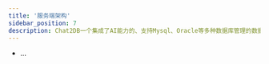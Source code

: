 ```yaml
---
title: '服务端架构'
sidebar_position: 7
description: Chat2DB一个集成了AI能力的、支持Mysql、Oracle等多种数据库管理的数据库客户端工具
---
```


- ...